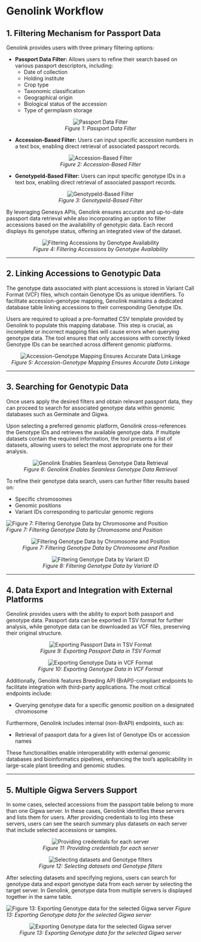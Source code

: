 # Genolink Workflow

## 1. Filtering Mechanism for Passport Data

Genolink provides users with three primary filtering options:

- **Passport Data Filter:** Allows users to refine their search based on various passport descriptors, including:  
  - Date of collection  
  - Holding institute  
  - Crop type  
  - Taxonomic classification  
  - Geographical origin  
  - Biological status of the accession  
  - Type of germplasm storage  


<p align="center">
  <img src="../images/g1.png" alt="Passport Data Filter">
  <br>
  <em>Figure 1: Passport Data Filter</em>
</p>


- **Accession-Based Filter:** Users can input specific accession numbers in a text box, enabling direct retrieval of associated passport records.


<p align="center">
  <img src="../images/g2.png" alt="Accession-Based Filter">
  <br>
  <em>Figure 2: Accession-Based Filter</em>
</p>


- **GenotypeId-Based Filter:** Users can input specific genotype IDs in a text box, enabling direct retrieval of associated passport records.
  

<p align="center">
  <img src="../images/g3.png" alt="GenotypeId-Based Filter">
  <br>
  <em>Figure 3: GenotypeId-Based Filter</em>
</p>


By leveraging Genesys APIs, Genolink ensures accurate and up-to-date passport data retrieval while also incorporating an option to filter accessions based on the availability of genotypic data. Each record displays its genotype status, offering an integrated view of the dataset.


<p align="center">
  <img src="../images/g4.png" alt="Filtering Accessions by Genotype Availability">
  <br>
  <em>Figure 4: Filtering Accessions by Genotype Availability</em>
</p>


---

## 2. Linking Accessions to Genotypic Data

The genotype data associated with plant accessions is stored in Variant Call Format (VCF) files, which contain Genotype IDs as unique identifiers. To facilitate accession-genotype mapping, Genolink maintains a dedicated database table linking accessions to their corresponding Genotype IDs.

Users are required to upload a pre-formatted CSV template provided by Genolink to populate this mapping database. This step is crucial, as incomplete or incorrect mapping files will cause errors when querying genotype data. The tool ensures that only accessions with correctly linked Genotype IDs can be searched across different genomic platforms.


<p align="center">
  <img src="../images/g5.png" alt="Accession-Genotype Mapping Ensures Accurate Data Linkage">
  <br>
  <em>Figure 5: Accession-Genotype Mapping Ensures Accurate Data Linkage</em>
</p>


---

## 3. Searching for Genotypic Data

Once users apply the desired filters and obtain relevant passport data, they can proceed to search for associated genotype data within genomic databases such as Germinate and Gigwa.

Upon selecting a preferred genomic platform, Genolink cross-references the Genotype IDs and retrieves the available genotype data. If multiple datasets contain the required information, the tool presents a list of datasets, allowing users to select the most appropriate one for their analysis.


<p align="center">
  <img src="../images/g7.png" alt="Genolink Enables Seamless Genotype Data Retrieval">
  <br>
  <em>Figure 6: Genolink Enables Seamless Genotype Data Retrieval</em>
</p>


To refine their genotype data search, users can further filter results based on:  
- Specific chromosomes  
- Genomic positions  
- Variant IDs corresponding to particular genomic regions  


![Figure 7: Filtering Genotype Data by Chromosome and Position](../images/g8.png)  
*Figure 7: Filtering Genotype Data by Chromosome and Position*

<p align="center">
  <img src="../images/g8.png" alt="Filtering Genotype Data by Chromosome and Position">
  <br>
  <em>Figure 7: Filtering Genotype Data by Chromosome and Position</em>
</p>


<p align="center">
  <img src="../images/g9.png" alt="Filtering Genotype Data by Variant ID">
  <br>
  <em>Figure 8: Filtering Genotype Data by Variant ID</em>
</p>


---

## 4. Data Export and Integration with External Platforms

Genolink provides users with the ability to export both passport and genotype data. Passport data can be exported in TSV format for further analysis, while genotype data can be downloaded as VCF files, preserving their original structure.


<p align="center">
  <img src="../images/g10.png" alt="Exporting Passport Data in TSV Format">
  <br>
  <em>Figure 9: Exporting Passport Data in TSV Format</em>
</p>


<p align="center">
  <img src="../images/g11.png" alt="Exporting Genotype Data in VCF Format">
  <br>
  <em>Figure 10: Exporting Genotype Data in VCF Format</em>
</p>


Additionally, Genolink features Breeding API (BrAPI)-compliant endpoints to facilitate integration with third-party applications. The most critical endpoints include:  
- Querying genotype data for a specific genomic position on a designated chromosome  

Furthermore, Genolink includes internal (non-BrAPI) endpoints, such as:  
- Retrieval of passport data for a given list of Genotype IDs or accession names  

These functionalities enable interoperability with external genomic databases and bioinformatics pipelines, enhancing the tool’s applicability in large-scale plant breeding and genomic studies.

---

## 5. Multiple Gigwa Servers Support

In some cases, selected accessions from the passport table belong to more than one Gigwa server. In these cases, Genolink identifies these servers and lists them for users. After providing credentials to log into these servers, users can see the search summary plus datasets on each server that include selected accessions or samples.

<p align="center">
  <img src="../images/g12.png" alt="Providing credentials for each server">
  <br>
  <em>Figure 11: Providing credentials for each server</em>
</p>


<p align="center">
  <img src="../images/g13.png" alt="Selecting datasets and Genotype filters">
  <br>
  <em>Figure 12: Selecting datasets and Genotype filters</em>
</p>

After selecting datasets and specifying regions, users can search for genotype data and export genotype data from each server by selecting the target server. In Genolink, genotype data from multiple servers is displayed together in the same table.


![Figure 13: Exporting Genotype data for the selected Gigwa server](../images/g14.png)
*Figure 13: Exporting Genotype data for the selected Gigwa server*
<p align="center">
  <img src="../images/g14.png" alt="Exporting Genotype data for the selected Gigwa server">
  <br>
  <em>Figure 13: Exporting Genotype data for the selected Gigwa server</em>
</p>
